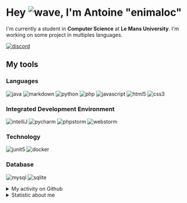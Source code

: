 # Hey ![wave], I'm Antoine "enimaloc"

I'm currently a student in **Computer Science** at **Le Mans University**. I'm working on some project in multiples
languages.

[![discord]](https://discord.com/users/136200628509605888)
## My tools

### Languages
![java] ![markdown] ![python] ![php] ![javascript] ![html5] ![css3]

### Integrated Development Environment
![intelliJ] ![pycharm] ![phpstorm]  ![webstorm]

### Technology
![junit5] ![docker]

### Database
![mysql] ![sqlite]

<details>
<summary>My activity on Github</summary>

<!--RECENT_ACTIVITY:last_update-->
> Last Updated: 23/03 16:15 (Europe/Paris)
<!--RECENT_ACTIVITY:last_update_end-->
<!--RECENT_ACTIVITY:start-->
1. ![changesRequested] Request changes on [`#29`](https://github.com/tower-defense-L2/projet-L2/pull/29#pullrequestreview-1352460427) in [tower-defense-L2/projet-L2](https://github.com/tower-defense-L2/projet-L2)
2. ![changesRequested] Request changes on [`#29`](https://github.com/tower-defense-L2/projet-L2/pull/29#pullrequestreview-1352460427) in [tower-defense-L2/projet-L2](https://github.com/tower-defense-L2/projet-L2)
3. ![changesRequested] Request changes on [`#29`](https://github.com/tower-defense-L2/projet-L2/pull/29#pullrequestreview-1352282677) in [tower-defense-L2/projet-L2](https://github.com/tower-defense-L2/projet-L2)
4. ![changesRequested] Request changes on [`#29`](https://github.com/tower-defense-L2/projet-L2/pull/29#pullrequestreview-1352282677) in [tower-defense-L2/projet-L2](https://github.com/tower-defense-L2/projet-L2)
5. ![prMerged] Merged PR [`#28`](https://github.com/tower-defense-L2/projet-L2/pull/28) in [tower-defense-L2/projet-L2](https://github.com/tower-defense-L2/projet-L2)
6. ![prOpened] Opened PR [`#28`](https://github.com/tower-defense-L2/projet-L2/pull/28) in [tower-defense-L2/projet-L2](https://github.com/tower-defense-L2/projet-L2)
7. ![prClosed] Closed PR [`#27`](https://github.com/tower-defense-L2/projet-L2/pull/27) in [tower-defense-L2/projet-L2](https://github.com/tower-defense-L2/projet-L2)
8. ![prOpened] Opened PR [`#27`](https://github.com/tower-defense-L2/projet-L2/pull/27) in [tower-defense-L2/projet-L2](https://github.com/tower-defense-L2/projet-L2)
9. ![prMerged] Merged PR [`#26`](https://github.com/tower-defense-L2/projet-L2/pull/26) in [tower-defense-L2/projet-L2](https://github.com/tower-defense-L2/projet-L2)
10. ![prOpened] Opened PR [`#26`](https://github.com/tower-defense-L2/projet-L2/pull/26) in [tower-defense-L2/projet-L2](https://github.com/tower-defense-L2/projet-L2)
<!--RECENT_ACTIVITY:end-->

</details>

<details>
<summary>Statistic about me</summary>

<p align="center">
<a href="https://wakatime.com/@enimaloc">
<img src="https://github-readme-stats.vercel.app/api/wakatime?username=enimaloc&theme=dark&hide_border=true&hide_title=true&layout=compact" alt="enimaloc's wakatime stats">
</a>
</p>

<!--START_SECTION:waka-->
![Code Time](http://img.shields.io/badge/Code%20Time-2%2C453%20hrs%207%20mins-blue)

**🐱 My GitHub Data** 

> 📦 17.3 kB Used in GitHub's Storage 
 > 
> 🏆 100 Contributions in the Year 2023
 > 
> 🚫 Not Opted to Hire
 > 
> 📜 40 Public Repositories 
 > 
> 🔑 17 Private Repositories 
 > 

 Last Updated on 23/03/2023 12:32:14 UTC
<!--END_SECTION:waka-->

</details>

<!-- Icons -->
[wave]: https://cdn.jsdelivr.net/gh/Readme-Workflows/Readme-Icons@1.1.0/icons/gifs/wave.gif

<!-- Badges -->
[issueOpened]: https://cdn.jsdelivr.net/gh/Readme-Workflows/Readme-Icons@main/icons/octicons/IssueOpened.svg
[issueClosed]: https://cdn.jsdelivr.net/gh/Readme-Workflows/Readme-Icons@main/icons/octicons/IssueClosed.svg

[prOpened]: https://cdn.jsdelivr.net/gh/Readme-Workflows/Readme-Icons@main/icons/octicons/PullRequestOpened.svg
[prClosed]: https://cdn.jsdelivr.net/gh/Readme-Workflows/Readme-Icons@main/icons/octicons/PullRequestClosed.svg
[prMerged]: https://cdn.jsdelivr.net/gh/Readme-Workflows/Readme-Icons@main/icons/octicons/PullRequestMerged.svg

[comment]: https://cdn.jsdelivr.net/gh/Readme-Workflows/Readme-Icons@main/icons/octicons/Comment.svg

[changesRequested]: https://cdn.jsdelivr.net/gh/Readme-Workflows/Readme-Icons@main/icons/octicons/RequestedChanges.svg
[approved]: https://cdn.jsdelivr.net/gh/Readme-Workflows/Readme-Icons@main/icons/octicons/ApprovedChanges.svg

[repoCreated]: https://cdn.jsdelivr.net/gh/Readme-Workflows/Readme-Icons@main/icons/octicons/Repository.svg
[newRelease]: https://cdn.jsdelivr.net/gh/Readme-Workflows/Readme-Icons@main/icons/octicons/Release.svg
[star]: https://cdn.jsdelivr.net/gh/Readme-Workflows/Readme-Icons@main/icons/octicons/StarredRepository.svg
[wiki]: https://cdn.jsdelivr.net/gh/Readme-Workflows/Readme-Icons@main/icons/octicons/Wiki.svg
[fork]: https://cdn.jsdelivr.net/gh/Readme-Workflows/Readme-Icons@main/icons/octicons/ForkedRepository.svg
[people]: https://cdn.jsdelivr.net/gh/Readme-Workflows/Readme-Icons@main/icons/octicons/People.svg

<!-- Meta Badge -->
[junit5]: https://img.shields.io/badge/JUnit5-323330?style=for-the-badge&logo=junit5

<!--- https://github.com/alexandresanlim/Badges4-README.md-Profile#-group- -->
[discord]: https://img.shields.io/badge/Discord-323330?style=for-the-badge&logo=discord

<!--- https://github.com/alexandresanlim/Badges4-README.md-Profile#-languages- -->
[java]: https://img.shields.io/badge/Java-323330?style=for-the-badge&logo=java
[python]: https://img.shields.io/badge/Python-323330?style=for-the-badge&logo=python
[php]: https://img.shields.io/badge/PHP-323330?style=for-the-badge&logo=php
[javascript]: https://img.shields.io/badge/JavaScript-323330?style=for-the-badge&logo=javascript
[html5]: https://img.shields.io/badge/HTML5-323330?style=for-the-badge&logo=html5
[css3]: https://img.shields.io/badge/CSS3-323330?style=for-the-badge&logo=css3

<!--- https://github.com/alexandresanlim/Badges4-README.md-Profile#-database- -->
[mysql]: https://img.shields.io/badge/MySQL-323330?style=for-the-badge&logo=mysql
[sqlite]: https://img.shields.io/badge/SQLite-323330?style=for-the-badge&logo=sqlite

<!--- https://github.com/alexandresanlim/Badges4-README.md-Profile#-frameworks- -->
[markdown]: https://img.shields.io/badge/Markdown-323330?style=for-the-badge&logo=markdown
[docker]: https://img.shields.io/badge/Docker-323330?style=for-the-badge&logo=docker

<!--- https://github.com/alexandresanlim/Badges4-README.md-Profile#-ide- -->
[intelliJ]: https://img.shields.io/badge/IntelliJIDEA-323330.svg?style=for-the-badge&logo=intellij-idea
[pycharm]: https://img.shields.io/badge/PyCharm-323330.svg?&style=for-the-badge&logo=PyCharm
[phpstorm]: http://img.shields.io/badge/-PHPStorm-323330?style=for-the-badge&logo=phpstorm
[webstorm]: https://img.shields.io/badge/WebStorm-323330?style=for-the-badge&logo=WebStorm